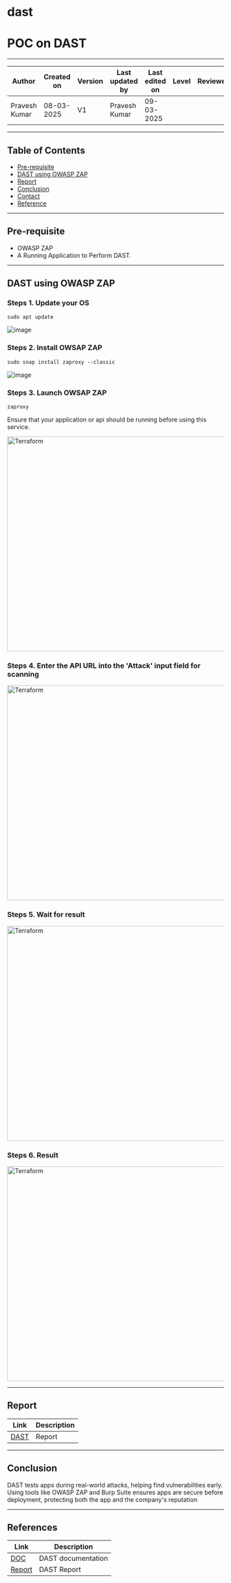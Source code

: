 # dast

# POC on DAST
---
| Author          | Created on  | Version   | Last updated by  | Last edited on | Level | Reviewer |
|----------------|------------|-----------|-----------------|---------------|------------------|-------------|
| Pravesh Kumar | 08-03-2025 | V1  | Pravesh Kumar | 09-03-2025    |  |             |       
---
## Table of Contents
- [Pre-requisite](#pre-requisite)
- [DAST using OWASP ZAP](#dast-using-owasp-zap)
- [Report](#report)
- [Conclusion](#conclusion)
- [Contact](#contact)
- [Reference](#reference)
---
## Pre-requisite
- OWASP ZAP
- A Running Application to Perform DAST.
---
## DAST using OWASP ZAP
### Steps 1. Update your OS
```
sudo apt update
```
![image](https://github.com/user-attachments/assets/25efe10a-a28c-43e0-93df-15433df596da)
### Steps 2. Install OWSAP ZAP
```
sudo snap install zaproxy --classic
```
![image](https://github.com/user-attachments/assets/ee3f6be2-2f44-4a2f-93d1-80ba231962ed)
### Steps 3. Launch OWSAP ZAP
```
zaproxy
```
Ensure that your application or api should be running before using this service.

<img src="https://github.com/user-attachments/assets/2c80716f-71fb-4646-a2a4-cab51ad57837" alt="Terraform" width="1000" height="500">

### Steps 4. Enter the API URL into the 'Attack' input field for scanning

<img src="https://github.com/user-attachments/assets/fbc50ca7-e47a-423f-99df-549fe9012a62" alt="Terraform" width="1000" height="500">

### Steps 5. Wait for result

<img src="https://github.com/user-attachments/assets/7470809d-5663-40fc-a7ab-802acf51418b" alt="Terraform" width="1000" height="500">

### Steps 6. Result

<img src="https://github.com/user-attachments/assets/1ef676b3-3913-4a02-a7d5-fa436d83e6d3" alt="Terraform" width="1000" height="500">

---
## Report
| Link         | Description         |
|--------------|------------------------|
| [DAST](https://github.com/snaatak-Zero-Downtime-Crew/Documentation/blob/Pravesh-SCRUM-101/Application%20CI%20Design/Frontend%20CI%20checks/DAST/Report/2025-03-09-ZAP-Report-Frontend.pdf)| Report |
---
## Conclusion

DAST tests apps during real-world attacks, helping find vulnerabilities early. Using tools like OWASP ZAP and Burp Suite ensures apps are secure before deployment, protecting both the app and the company's reputation

---


## References
| Link | Description |
|------|-------------|
| [DOC](https://github.com/snaatak-Zero-Downtime-Crew/Documentation/blob/Pravesh-SCRUM-101/Application%20CI%20Design/Frontend%20CI%20checks/DAST/Documentation/README.md)| DAST documentation |
| [Report](https://github.com/snaatak-Zero-Downtime-Crew/Documentation/blob/Pravesh-SCRUM-101/Application%20CI%20Design/Frontend%20CI%20checks/DAST/Report/2025-03-09-ZAP-Report-Frontend.pdf) | DAST Report |
